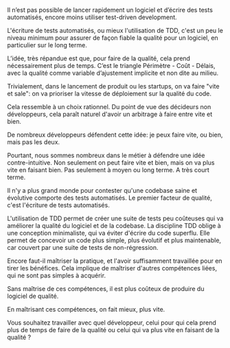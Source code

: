 Il n’est pas possible de lancer rapidement un logiciel et  d’écrire des tests automatisés, encore moins utiliser test-driven development. 

L'écriture de tests automatisés, ou mieux l'utilisation de TDD, c'est un peu le niveau minimum pour assurer de façon fiable la qualité pour un logiciel, en particulier sur le long terme.

L’idée, très répandue est que, pour faire de la qualité, cela prend nécessairement plus de temps. C’est le triangle Périmètre - Coût - Délais, avec la qualité comme variable d’ajustement implicite et non dite au milieu. 

Trivialement, dans le lancement de produit ou les startups, on va faire "vite et sale": on va prioriser la vitesse de déploiement sur la qualité du code.

Cela ressemble à un choix rationnel. Du point de vue des décideurs non développeurs, cela paraît naturel d'avoir un arbitrage à faire entre vite et bien. 

De nombreux développeurs défendent cette idée: je peux faire vite, ou bien, mais pas les deux.

Pourtant, nous sommes nombreux dans le métier à défendre une idée contre-intuitive. Non seulement on peut faire vite et bien, mais on va plus vite en faisant bien. Pas seulement à moyen ou long terme. A très court terme.

Il n'y a plus grand monde pour contester qu'une codebase saine et évolutive comporte des tests automatisés. Le premier facteur de qualité, c'est l'écriture de tests automatisés.

L'utilisation de TDD permet de créer une suite de tests peu coûteuses qui va améliorer la qualité du logiciel et de la codebase. La discipline TDD oblige à une conception minimaliste, qui va éviter d'écrire du code superflu. Elle permet de concevoir un code plus simple, plus évolutif et plus maintenable, car couvert par une suite de tests de non-régression.

Encore faut-il maîtriser la pratique, et l'avoir suffisamment travaillée pour en tirer les bénéfices. Cela implique de maîtriser d'autres compétences liées, qui ne sont pas simples à acquérir.

Sans maîtrise de ces compétences, il est plus coûteux de produire du logiciel de qualité. 

En maîtrisant ces compétences, on fait mieux, plus vite.

Vous souhaitez travailler avec quel développeur, celui pour qui cela prend plus de temps de faire de la qualité ou celui qui va plus vite en faisant de la qualité ? 


